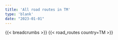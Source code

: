```yaml
---
title: 'All road routes in TM'
type: 'blank'
date: "2023-01-01"
---
```


{{< breadcrumbs >}}
{{< road_routes country=TM >}}
